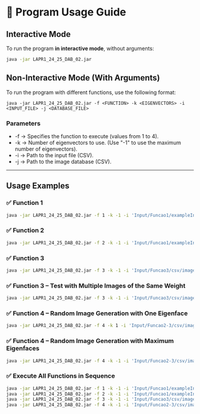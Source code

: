 # 📖 Program Usage Guide

## Interactive Mode
To run the program **in interactive mode**, without arguments:

```sh
java -jar LAPR1_24_25_DAB_02.jar
```

## Non-Interactive Mode (With Arguments)
To run the program with different functions, use the following format:

```
java -jar LAPR1_24_25_DAB_02.jar -f <FUNCTION> -k <EIGENVECTORS> -i <INPUT_FILE> -j <DATABASE_FILE>
```

### Parameters
- -f → Specifies the function to execute (values from 1 to 4).
- -k → Number of eigenvectors to use. (Use "-1" to use the maximum number of eigenvectors).
- -i → Path to the input file (CSV).
- -j → Path to the image database (CSV).

---

## Usage Examples
### ✅ Function 1
```sh
java -jar LAPR1_24_25_DAB_02.jar -f 1 -k -1 -i 'Input/Funcao1/exampleInputFunc1.csv' -j 'Input/Funcao2-3/csv'
```

### ✅ Function 2
```sh
java -jar LAPR1_24_25_DAB_02.jar -f 2 -k -1 -i 'Input/Funcao1/exampleInputFunc1.csv' -j 'Input/Funcao2-3/csv'
```

### ✅ Function 3
```sh
java -jar LAPR1_24_25_DAB_02.jar -f 3 -k -1 -i 'Input/Funcao3/csv/image_140.csv' -j 'Input/Funcao2-3/csv'
```

### ✅ Function 3 – Test with Multiple Images of the Same Weight
```sh
java -jar LAPR1_24_25_DAB_02.jar -f 3 -k -1 -i 'Input/Funcao3/csv/image_777.csv' -j 'Input/Funcao3/csv'
```

### ✅ Function 4 – Random Image Generation with One Eigenface
```sh
java -jar LAPR1_24_25_DAB_02.jar -f 4 -k 1 -i 'Input/Funcao2-3/csv/image_001.csv' -j 'Input/Funcao2-3/csv'
```

### ✅ Function 4 – Random Image Generation with Maximum Eigenfaces
```sh
java -jar LAPR1_24_25_DAB_02.jar -f 4 -k -1 -i 'Input/Funcao2-3/csv/image_001.csv' -j 'Input/Funcao2-3/csv'
```

### ✅ Execute All Functions in Sequence
```sh
java -jar LAPR1_24_25_DAB_02.jar -f 1 -k -1 -i 'Input/Funcao1/exampleInputFunc1.csv' -j 'Input/Funcao2-3/csv'
java -jar LAPR1_24_25_DAB_02.jar -f 2 -k -1 -i 'Input/Funcao1/exampleInputFunc1.csv' -j 'Input/Funcao2-3/csv'
java -jar LAPR1_24_25_DAB_02.jar -f 3 -k -1 -i 'Input/Funcao3/csv/image_140.csv' -j 'Input/Funcao2-3/csv'
java -jar LAPR1_24_25_DAB_02.jar -f 4 -k -1 -i 'Input/Funcao2-3/csv/image_001.csv' -j 'Input/Funcao2-3/csv'
```